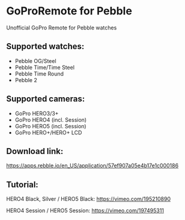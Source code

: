 # GoProRemote for Pebble

Unofficial GoPro Remote for Pebble watches

## Supported watches:

* Pebble OG/Steel
* Pebble Time/Time Steel
* Pebble Time Round
* Pebble 2

## Supported cameras:

* GoPro HERO3/3+
* GoPro HERO4 (incl. Session)
* GoPro HERO5 (incl. Session)
* GoPro HERO+/HERO+ LCD

## Download link:

https://apps.rebble.io/en_US/application/57ef907a05e4b17e1c000186

## Tutorial:

HERO4 Black, Silver / HERO5 Black: https://vimeo.com/195210890

HERO4 Session / HERO5 Session: https://vimeo.com/197495311
